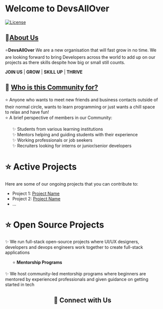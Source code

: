 # Welcome to DevsAllOver

[![License](https://img.shields.io/badge/License-MIT-blue.svg)](LICENSE)

<h2>📌<ins>About Us</ins></h2>
<p>
  ⭐<b>DevsAllOver</b> We are a new organisation that will fast grow in no time. We are looking forward to bring Developers across the world to add up on our projects as there skills despite how big or small still counts. <br>
</p>
 
**JOIN US** | **GROW** | **SKILL UP** | **THRIVE**

<h2>📌 <ins>Who is this Community for?</ins></h2>
<p>
    ⭐ Anyone who wants to meet new friends and business contacts outside of their normal circle, wants to learn programming or just wants a chill space to relax and have fun!<br>
    ⭐ A brief perspective of members in our Community: <br> 
    <ul>
        ✨ Students from various learning institutions <br> 
        ✨ Mentors helping and guiding students with their experience <br> 
        ✨ Working professionals or job seekers <br>
        ✨ Recruiters looking for interns or junior/senior developers <br>
     </ul>
</p>

<!-- <h2>📌 <ins>What Does DevsAllOver Do?</ins></h2> -->
# ⭐ Active Projects

Here are some of our ongoing projects that you can contribute to:

- Project 1: [Project Name](link-to-project)
- Project 2: [Project Name](link-to-project)
- ...


# ⭐ Open Source Projects 
<!-- ## Active Projects Listing   -->
<p>
 ✨ We run full-stack open-source projects where UI/UX designers, developers and devops engineers work together to create full-stack applications
</p>
  
<ul>
  ⭐ <b> Mentorship Programs</b>
  </ul>
<p>
 ✨ We host community-led mentorship programs where beginners are mentored by experienced professionals and given guidance on getting started in tech
 </p> 
 
<div align="center">
    
<h2 align="center"> 🔗 Connect with Us </h2>
 
</div>
